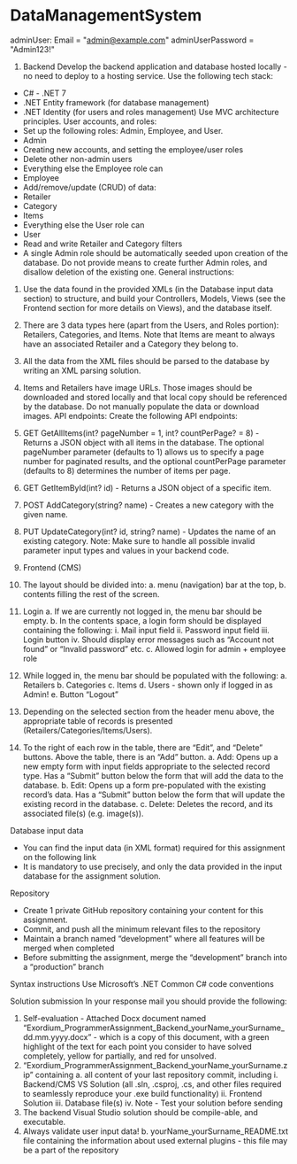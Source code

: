 # DataManagementSystem

adminUser: 
Email = "admin@example.com"
adminUserPassword = "Admin123!"



1. Backend
Develop the backend application and database hosted locally - no need to deploy to a hosting service.
Use the following tech stack:
- C# - .NET 7
- .NET Entity framework (for database management)
- .NET Identity (for users and roles management)
Use MVC architecture principles.
User accounts, and roles:
- Set up the following roles: Admin, Employee, and User.
- Admin
- Creating new accounts, and setting the employee/user roles
- Delete other non-admin users
- Everything else the Employee role can
- Employee
- Add/remove/update (CRUD) of data:
- Retailer
- Category
- Items
- Everything else the User role can
- User
- Read and write Retailer and Category filters
- A single Admin role should be automatically seeded upon creation of the database. Do not
provide means to create further Admin roles, and disallow deletion of the existing one.
General instructions:
1. Use the data found in the provided XMLs (in the Database input data section) to structure, and
build your Controllers, Models, Views (see the Frontend section for more details on Views), and
the database itself.
2. There are 3 data types here (apart from the Users, and Roles portion): Retailers, Categories, and
Items. Note that Items are meant to always have an associated Retailer and a Category they
belong to.
3. All the data from the XML files should be parsed to the database by writing an XML parsing
solution.
4. Items and Retailers have image URLs. Those images should be downloaded and stored locally
and that local copy should be referenced by the database. Do not manually populate the data or
download images.
API endpoints:
Create the following API endpoints:
1. GET GetAllItems(int? pageNumber = 1, int? countPerPage? = 8) - Returns a JSON object with all
items in the database. The optional pageNumber parameter (defaults to 1) allows us to specify a
page number for paginated results, and the optional countPerPage parameter (defaults to 8)
determines the number of items per page.
2. GET GetItemById(int? id) - Returns a JSON object of a specific item.
3. POST AddCategory(string? name) - Creates a new category with the given name.
4. PUT UpdateCategory(int? id, string? name) - Updates the name of an existing category.
Note: Make sure to handle all possible invalid parameter input types and values in your backend code.



2. Frontend (CMS)
1. The layout should be divided into:
a. menu (navigation) bar at the top,
b. contents filling the rest of the screen.
2. Login
a. If we are currently not logged in, the menu bar should be empty.
b. In the contents space, a login form should be displayed containing the following:
i. Mail input field
ii. Password input field
iii. Login button
iv. Should display error messages such as “Account not found” or “Invalid
password” etc.
c. Allowed login for admin + employee role
3. While logged in, the menu bar should be populated with the following:
a. Retailers
b. Categories
c. Items
d. Users - shown only if logged in as Admin!
e. Button “Logout”
4. Depending on the selected section from the header menu above, the appropriate table of
records is presented (Retailers/Categories/Items/Users).
5. To the right of each row in the table, there are “Edit”, and “Delete” buttons. Above the table,
there is an “Add” button.
a. Add: Opens up a new empty form with input fields appropriate to the selected record
type. Has a “Submit” button below the form that will add the data to the database.
b. Edit: Opens up a form pre-populated with the existing record’s data. Has a “Submit”
button below the form that will update the existing record in the database.
c. Delete: Deletes the record, and its associated file(s) (e.g. image(s)).




Database input data
- You can find the input data (in XML format) required for this assignment on the following link
- It is mandatory to use precisely, and only the data provided in the input database for the
assignment solution.



Repository
- Create 1 private GitHub repository containing your content for this assignment.
- Commit, and push all the minimum relevant files to the repository
- Maintain a branch named “development” where all features will be merged when completed
- Before submitting the assignment, merge the “development” branch into a “production” branch



Syntax instructions
Use Microsoft’s .NET Common C# code conventions



Solution submission
In your response mail you should provide the following:
1. Self-evaluation - Attached Docx document named
“Exordium_ProgrammerAssignment_Backend_yourName_yourSurname_dd.mm.yyyy.docx” -
which is a copy of this document, with a green highlight of the text for each point you consider
to have solved completely, yellow for partially, and red for unsolved.
2. “Exordium_ProgrammerAssignment_Backend_yourName_yourSurname.zip” containing
a. all content of your last repository commit, including
i. Backend/CMS VS Solution (all .sln, .csproj, .cs, and other files required to
seamlessly reproduce your .exe build functionality)
ii. Frontend Solution
iii. Database file(s)
iv. Note - Test your solution before sending
1. The backend Visual Studio solution should be compile-able, and
executable.
2. Always validate user input data!
b. yourName_yourSurname_README.txt file containing the information about used
external plugins - this file may be a part of the repository


